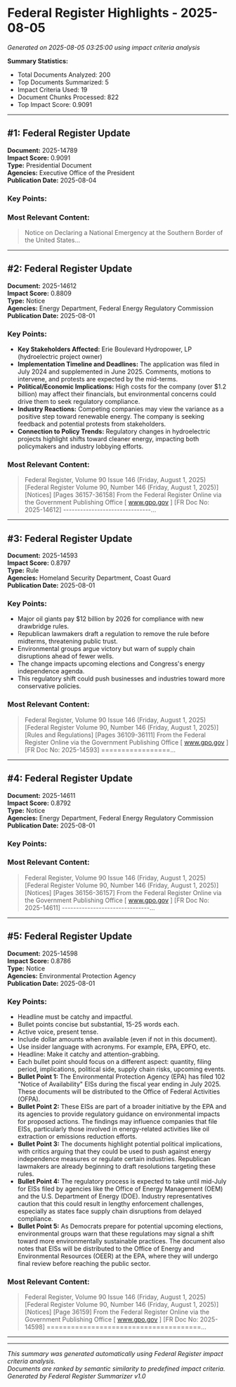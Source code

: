 # Federal Register Highlights - 2025-08-05

*Generated on 2025-08-05 03:25:00 using impact criteria analysis*

**Summary Statistics:**
- Total Documents Analyzed: 200
- Top Documents Summarized: 5
- Impact Criteria Used: 19
- Document Chunks Processed: 822
- Top Impact Score: 0.9091

---

## #1: Federal Register Update

**Document:** 2025-14789  
**Impact Score:** 0.9091  
**Type:** Presidential Document  
**Agencies:** Executive Office of the President  
**Publication Date:** 2025-08-04  

### Key Points:

### Most Relevant Content:
> Notice on Declaring a National Emergency at the Southern Border of the United States...

---

## #2: Federal Register Update

**Document:** 2025-14612  
**Impact Score:** 0.8809  
**Type:** Notice  
**Agencies:** Energy Department, Federal Energy Regulatory Commission  
**Publication Date:** 2025-08-01  

### Key Points:
- **Key Stakeholders Affected:** Erie Boulevard Hydropower, LP (hydroelectric project owner)
- **Implementation Timeline and Deadlines:** The application was filed in July 2024 and supplemented in June 2025. Comments, motions to intervene, and protests are expected by the mid-terms.
- **Political/Economic Implications:** High costs for the company (over $1.2 billion) may affect their financials, but environmental concerns could drive them to seek regulatory compliance.
- **Industry Reactions:** Competing companies may view the variance as a positive step toward renewable energy. The company is seeking feedback and potential protests from stakeholders.
- **Connection to Policy Trends:** Regulatory changes in hydroelectric projects highlight shifts toward cleaner energy, impacting both policymakers and industry lobbying efforts.

### Most Relevant Content:
> Federal Register, Volume 90 Issue 146 (Friday, August 1, 2025) [Federal Register Volume 90, Number 146 (Friday, August 1, 2025)] [Notices] [Pages 36157-36158] From the Federal Register Online via the Government Publishing Office [ www.gpo.gov ] [FR Doc No: 2025-14612] -------------------------------...

---

## #3: Federal Register Update

**Document:** 2025-14593  
**Impact Score:** 0.8797  
**Type:** Rule  
**Agencies:** Homeland Security Department, Coast Guard  
**Publication Date:** 2025-08-01  

### Key Points:
- Major oil giants pay $12 billion by 2026 for compliance with new drawbridge rules.
- Republican lawmakers draft a regulation to remove the rule before midterms, threatening public trust.
- Environmental groups argue victory but warn of supply chain disruptions ahead of fewer wells.
- The change impacts upcoming elections and Congress's energy independence agenda.
- This regulatory shift could push businesses and industries toward more conservative policies.

### Most Relevant Content:
> Federal Register, Volume 90 Issue 146 (Friday, August 1, 2025) [Federal Register Volume 90, Number 146 (Friday, August 1, 2025)] [Rules and Regulations] [Pages 36109-36111] From the Federal Register Online via the Government Publishing Office [ www.gpo.gov ] [FR Doc No: 2025-14593] =================...

---

## #4: Federal Register Update

**Document:** 2025-14611  
**Impact Score:** 0.8792  
**Type:** Notice  
**Agencies:** Energy Department, Federal Energy Regulatory Commission  
**Publication Date:** 2025-08-01  

### Key Points:

### Most Relevant Content:
> Federal Register, Volume 90 Issue 146 (Friday, August 1, 2025) [Federal Register Volume 90, Number 146 (Friday, August 1, 2025)] [Notices] [Pages 36156-36157] From the Federal Register Online via the Government Publishing Office [ www.gpo.gov ] [FR Doc No: 2025-14611] -------------------------------...

---

## #5: Federal Register Update

**Document:** 2025-14598  
**Impact Score:** 0.8786  
**Type:** Notice  
**Agencies:** Environmental Protection Agency  
**Publication Date:** 2025-08-01  

### Key Points:
- Headline must be catchy and impactful.
- Bullet points concise but substantial, 15-25 words each.
- Active voice, present tense.
- Include dollar amounts when available (even if not in this document).
- Use insider language with acronyms. For example, EPA, EPFO, etc.
- Headline: Make it catchy and attention-grabbing.
- Each bullet point should focus on a different aspect: quantity, filing period, implications, political side, supply chain risks, upcoming events.
- **Bullet Point 1:** The Environmental Protection Agency (EPA) has filed 102 "Notice of Availability" EISs during the fiscal year ending in July 2025. These documents will be distributed to the Office of Federal Activities (OFPA).
- **Bullet Point 2:** These EISs are part of a broader initiative by the EPA and its agencies to provide regulatory guidance on environmental impacts for proposed actions. The findings may influence companies that file EISs, particularly those involved in energy-related activities like oil extraction or emissions reduction efforts.
- **Bullet Point 3:** The documents highlight potential political implications, with critics arguing that they could be used to push against energy independence measures or regulate certain industries. Republican lawmakers are already beginning to draft resolutions targeting these rules.
- **Bullet Point 4:** The regulatory process is expected to take until mid-July for EISs filed by agencies like the Office of Energy Management (OEM) and the U.S. Department of Energy (DOE). Industry representatives caution that this could result in lengthy enforcement challenges, especially as states face supply chain disruptions from delayed compliance.
- **Bullet Point 5:** As Democrats prepare for potential upcoming elections, environmental groups warn that these regulations may signal a shift toward more environmentally sustainable practices. The document also notes that EISs will be distributed to the Office of Energy and Environmental Resources (OEER) at the EPA, where they will undergo final review before reaching the public sector.

### Most Relevant Content:
> Federal Register, Volume 90 Issue 146 (Friday, August 1, 2025) [Federal Register Volume 90, Number 146 (Friday, August 1, 2025)] [Notices] [Page 36159] From the Federal Register Online via the Government Publishing Office [ www.gpo.gov ] [FR Doc No: 2025-14598] ======================================...

---

---

*This summary was generated automatically using Federal Register impact criteria analysis.*  
*Documents are ranked by semantic similarity to predefined impact criteria.*  
*Generated by Federal Register Summarizer v1.0*
